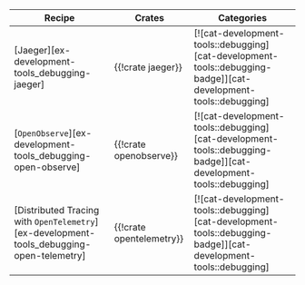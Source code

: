 | Recipe | Crates | Categories |
|--------|--------|------------|
| [Jaeger][ex-development-tools_debugging-jaeger] | {{!crate jaeger}} | [![cat-development-tools::debugging][cat-development-tools::debugging-badge]][cat-development-tools::debugging] |
| [`OpenObserve`][ex-development-tools_debugging-open-observe] | {{!crate openobserve}} | [![cat-development-tools::debugging][cat-development-tools::debugging-badge]][cat-development-tools::debugging] |
| [Distributed Tracing with `OpenTelemetry`][ex-development-tools_debugging-open-telemetry] | {{!crate opentelemetry}} | [![cat-development-tools::debugging][cat-development-tools::debugging-badge]][cat-development-tools::debugging] |

<div class="hidden">
</div>
